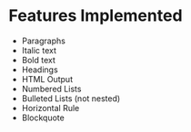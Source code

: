 # Features Implemented

* Paragraphs
* Italic text
* Bold text
* Headings
* HTML Output
* Numbered Lists
* Bulleted Lists (not nested)
* Horizontal Rule
* Blockquote